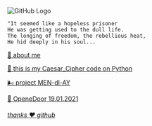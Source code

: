    ![GitHub Logo](https://a1ex-13.github.io/m4.jpg)
   
```
"It seemed like a hopeless prisoner
He was getting used to the dull life. 
The longing of freedom, the rebellious heat, 
He hid deeply in his soul...
```

[🧔 about me](https://github.com/A1ex-13/A1ex-13)

[🐍 this is my Caesar_Cipher code on Python](https://github.com/A1ex-13/Caesar_Cipher-)

[🌬️ project MEN-dl-AY](https://a1ex-13.github.io/MEN-dl-AY/MEN-dl-AY)

[🎈 OpeneDoor 19.01.2021](https://img1.goodfon.ru/original/1956x1294/e/df/kreativ-gorod-smog-chelovek.jpg)

###### [thanks ❤️ github](https://github.com/)
     
